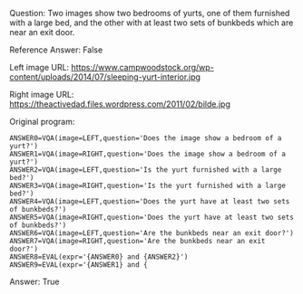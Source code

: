 Question: Two images show two bedrooms of yurts, one of them furnished with a large bed, and the other with at least two sets of bunkbeds which are near an exit door.

Reference Answer: False

Left image URL: https://www.campwoodstock.org/wp-content/uploads/2014/07/sleeping-yurt-interior.jpg

Right image URL: https://theactivedad.files.wordpress.com/2011/02/bilde.jpg

Original program:

```
ANSWER0=VQA(image=LEFT,question='Does the image show a bedroom of a yurt?')
ANSWER1=VQA(image=RIGHT,question='Does the image show a bedroom of a yurt?')
ANSWER2=VQA(image=LEFT,question='Is the yurt furnished with a large bed?')
ANSWER3=VQA(image=RIGHT,question='Is the yurt furnished with a large bed?')
ANSWER4=VQA(image=LEFT,question='Does the yurt have at least two sets of bunkbeds?')
ANSWER5=VQA(image=RIGHT,question='Does the yurt have at least two sets of bunkbeds?')
ANSWER6=VQA(image=LEFT,question='Are the bunkbeds near an exit door?')
ANSWER7=VQA(image=RIGHT,question='Are the bunkbeds near an exit door?')
ANSWER8=EVAL(expr='{ANSWER0} and {ANSWER2}')
ANSWER9=EVAL(expr='{ANSWER1} and {
```
Answer: True

